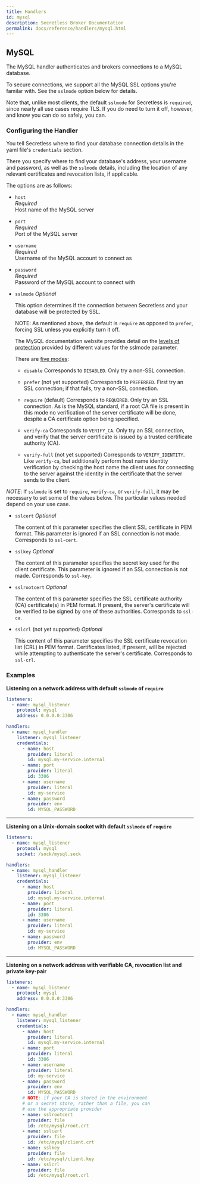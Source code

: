```yaml
---
title: Handlers
id: mysql
description: Secretless Broker Documentation
permalink: docs/reference/handlers/mysql.html
---
```


## MySQL

The MySQL handler authenticates and brokers connections to a MySQL database.

To secure connections, we support all the MySQL SSL options you're familar
with. See the `sslmode` option below for details.

Note that, unlike most clients, the default `sslmode` for Secretless is
`required`, since nearly all use cases require TLS.  If you do need to turn it
off, however, and know you can do so safely, you can.

### Configuring the Handler

You tell Secretless where to find your database connection details in the yaml
file's `credentials` section.

There you specify where to find your database's address, your username and password,
as well as the `sslmode` details, including the location of any relevant certificates
and revocation lists, if applicable.

The options are as follows:

- `host`  
_Required_  
Host name of the MySQL server  

- `port`  
_Required_  
Port of the MySQL server  

- `username`  
_Required_  
Username of the MySQL account to connect as  

- `password`  
_Required_  
Password of the MySQL account to connect with  

- `sslmode`
  _Optional_

  This option determines if the connection between Secretless and your database
  will be protected by SSL.

  NOTE: As mentioned above, the default is `require` as opposed to `prefer`,
  forcing SSL unless you explicitly turn it off.

  The MySQL documentation website provides detail on the [levels of protection](https://dev.mysql.com/doc/refman/5.7/en/encrypted-connection-options.html)
  provided by different values for the sslmode parameter.

  There are [five modes](https://dev.mysql.com/doc/refman/5.7/en/encrypted-connection-options.html#option_general_ssl-mode):

  + `disable`
  Corresponds to `DISABLED`. Only try a non-SSL connection.

  + `prefer` (not yet supported)
  Corresponds to `PREFERRED`. First try an SSL connection; if that fails, try a non-SSL connection.

  + `require` (default)
  Corresponds to `REQUIRED`. Only try an SSL connection. As is the MySQL standard,
  if a root CA file is present in this mode no verification of the server certificate
  will be done, despite a CA certificate option being specified.

  + `verify-ca`
  Corresponds to `VERIFY_CA`. Only try an SSL connection, and verify that the
  server certificate is issued by a trusted certificate authority (CA).

  + `verify-full` (not yet supported)
  Corresponds to `VERIFY_IDENTITY`. Like `verify-ca`, but additionally perform
  host name identity verification by checking the host name the client uses for
  connecting to the server against the identity in the certificate that the
  server sends to the client.

_NOTE_: If `sslmode` is set to `require`, `verify-ca`, or `verify-full`, it may
be necessary to set some of the values below. The particular values needed
depend on your use case.

+ `sslcert`
  _Optional_

  The content of this parameter specifies the client SSL certificate in PEM format. This
  parameter is ignored if an SSL connection is not made. Corresponds to `ssl-cert`.

+ `sslkey`
  _Optional_

  The content of this parameter specifies the secret key used for the client
  certificate. This parameter is ignored if an SSL connection is not made.
  Corresponds to `ssl-key`.

+ `sslrootcert`
  _Optional_

  The content of this parameter specifies the SSL certificate authority (CA)
  certificate(s) in PEM format. If present, the server's certificate will be
  verified to be signed by one of these authorities. Corresponds to `ssl-ca`.

+ `sslcrl` (not yet supported)
  _Optional_

  This content of this parameter specifies the SSL certificate revocation list
  (CRL) in PEM format. Certificates listed, if present, will be rejected while
  attempting to authenticate the server's certificate. Corresponds to `ssl-crl`.

### Examples

**Listening on a network address with default `sslmode` of `require`**
``` yaml
listeners:
  - name: mysql_listener
    protocol: mysql
    address: 0.0.0.0:3306

handlers:
  - name: mysql_handler
    listener: mysql_listener
    credentials:
      - name: host
        provider: literal
        id: mysql.my-service.internal
      - name: port
        provider: literal
        id: 3306
      - name: username
        provider: literal
        id: my-service
      - name: password
        provider: env
        id: MYSQL_PASSWORD
```
---
**Listening on a Unix-domain socket with default `sslmode` of `require`**
``` yaml
listeners:
  - name: mysql_listener
    protocol: mysql
    socket: /sock/mysql.sock

handlers:
  - name: mysql_handler
    listener: mysql_listener
    credentials:
      - name: host
        provider: literal
        id: mysql.my-service.internal
      - name: port
        provider: literal
        id: 3306
      - name: username
        provider: literal
        id: my-service
      - name: password
        provider: env
        id: MYSQL_PASSWORD
```

---
**Listening on a network address with verifiable CA, revocation list and private key-pair**
``` yaml
listeners:
  - name: mysql_listener
    protocol: mysql
    address: 0.0.0.0:3306

handlers:
  - name: mysql_handler
    listener: mysql_listener
    credentials:
      - name: host
        provider: literal
        id: mysql.my-service.internal
      - name: port
        provider: literal
        id: 3306
      - name: username
        provider: literal
        id: my-service
      - name: password
        provider: env
        id: MYSQL_PASSWORD
      # NOTE: if your CA is stored in the environment
      # or a secret store, rather than a file, you can
      # use the appropriate provider
      - name: sslrootcert
        provider: file
        id: /etc/mysql/root.crt
      - name: sslcert
        provider: file
        id: /etc/mysql/client.crt
      - name: sslkey
        provider: file
        id: /etc/mysql/client.key
      - name: sslcrl
        provider: file
        id: /etc/mysql/root.crl
```
